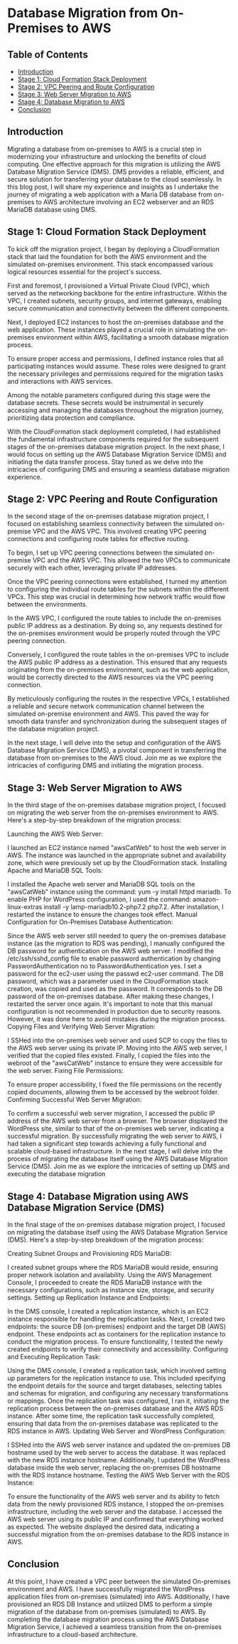 # Database Migration from On-Premises to AWS

## Table of Contents

- [Introduction](#introduction)
- [Stage 1: Cloud Formation Stack Deployment](#stage-1-cloud-formation-stack-deployment)
- [Stage 2: VPC Peering and Route Configuration](#stage-2-vpc-peering-and-route-configuration)
- [Stage 3: Web Server Migration to AWS](#stage-3-web-server-migration-to-aws)
- [Stage 4: Database Migration to AWS](#stage-4-database-migration-to-aws)
- [Conclusion](#conclusion)

## Introduction

Migrating a database from on-premises to AWS is a crucial step in modernizing your infrastructure and unlocking the benefits of cloud computing. One effective approach for this migration is utilizing the AWS Database Migration Service (DMS). DMS provides a reliable, efficient, and secure solution for transferring your database to the cloud seamlessly. In this blog post, I will share my experience and insights as I undertake the journey of migrating a web application with a Maria DB database from on-premises to AWS architecture involving an EC2 webserver and an RDS MariaDB database using DMS.

## Stage 1: Cloud Formation Stack Deployment

To kick off the migration project, I began by deploying a CloudFormation stack that laid the foundation for both the AWS environment and the simulated on-premises environment. This stack encompassed various logical resources essential for the project's success.

First and foremost, I provisioned a Virtual Private Cloud (VPC), which served as the networking backbone for the entire infrastructure. Within the VPC, I created subnets, security groups, and internet gateways, enabling secure communication and connectivity between the different components.

Next, I deployed EC2 instances to host the on-premises database and the web application. These instances played a crucial role in simulating the on-premises environment within AWS, facilitating a smooth database migration process.

To ensure proper access and permissions, I defined instance roles that all participating instances would assume. These roles were designed to grant the necessary privileges and permissions required for the migration tasks and interactions with AWS services.

Among the notable parameters configured during this stage were the database secrets. These secrets would be instrumental in securely accessing and managing the databases throughout the migration journey, prioritizing data protection and compliance.

With the CloudFormation stack deployment completed, I had established the fundamental infrastructure components required for the subsequent stages of the on-premises database migration project. In the next phase, I would focus on setting up the AWS Database Migration Service (DMS) and initiating the data transfer process. Stay tuned as we delve into the intricacies of configuring DMS and ensuring a seamless database migration experience.

## Stage 2: VPC Peering and Route Configuration

In the second stage of the on-premises database migration project, I focused on establishing seamless connectivity between the simulated on-premise VPC and the AWS VPC. This involved creating VPC peering connections and configuring route tables for effective routing.

To begin, I set up VPC peering connections between the simulated on-premise VPC and the AWS VPC. This allowed the two VPCs to communicate securely with each other, leveraging private IP addresses.

Once the VPC peering connections were established, I turned my attention to configuring the individual route tables for the subnets within the different VPCs. This step was crucial in determining how network traffic would flow between the environments.

In the AWS VPC, I configured the route tables to include the on-premises public IP address as a destination. By doing so, any requests destined for the on-premises environment would be properly routed through the VPC peering connection.

Conversely, I configured the route tables in the on-premises VPC to include the AWS public IP address as a destination. This ensured that any requests originating from the on-premises environment, such as the web application, would be correctly directed to the AWS resources via the VPC peering connection.

By meticulously configuring the routes in the respective VPCs, I established a reliable and secure network communication channel between the simulated on-premise environment and AWS. This paved the way for smooth data transfer and synchronization during the subsequent stages of the database migration project.

In the next stage, I will delve into the setup and configuration of the AWS Database Migration Service (DMS), a pivotal component in transferring the database from on-premises to the AWS cloud. Join me as we explore the intricacies of configuring DMS and initiating the migration process.

## Stage 3: Web Server Migration to AWS

In the third stage of the on-premises database migration project, I focused on migrating the web server from the on-premises environment to AWS. Here's a step-by-step breakdown of the migration process:

Launching the AWS Web Server:

I launched an EC2 instance named "awsCatWeb" to host the web server in AWS.
The instance was launched in the appropriate subnet and availability zone, which were previously set up by the CloudFormation stack.
Installing Apache and MariaDB SQL Tools:

I installed the Apache web server and MariaDB SQL tools on the "awsCatWeb" instance using the command: yum -y install httpd mariadb.
To enable PHP for WordPress configuration, I used the command: amazon-linux-extras install -y lamp-mariadb10.2-php7.2 php7.2.
After installation, I restarted the instance to ensure the changes took effect.
Manual Configuration for On-Premises Database Authentication:

Since the AWS web server still needed to query the on-premises database instance (as the migration to RDS was pending), I manually configured the DB password for authentication on the AWS web server.
I modified the /etc/ssh/sshd_config file to enable password authentication by changing PasswordAuthentication no to PasswordAuthentication yes.
I set a password for the ec2-user using the passwd ec2-user command. The DB password, which was a parameter used in the CloudFormation stack creation, was copied and used as the password. It corresponds to the DB password of the on-premises database.
After making these changes, I restarted the server once again. It's important to note that this manual configuration is not recommended in production due to security reasons. However, it was done here to avoid mistakes during the migration process.
Copying Files and Verifying Web Server Migration:

I SSHed into the on-premises web server and used SCP to copy the files to the AWS web server using its private IP.
Moving into the AWS web server, I verified that the copied files existed.
Finally, I copied the files into the webroot of the "awsCatWeb" instance to ensure they were accessible for the web server.
Fixing File Permissions:

To ensure proper accessibility, I fixed the file permissions on the recently copied documents, allowing them to be accessed by the webroot folder.
Confirming Successful Web Server Migration:

To confirm a successful web server migration, I accessed the public IP address of the AWS web server from a browser.
The browser displayed the WordPress site, similar to that of the on-premises web server, indicating a successful migration.
By successfully migrating the web server to AWS, I had taken a significant step towards achieving a fully functional and scalable cloud-based infrastructure. In the next stage, I will delve into the process of migrating the database itself using the AWS Database Migration Service (DMS). Join me as we explore the intricacies of setting up DMS and executing the database migration

## Stage 4: Database Migration using AWS Database Migration Service (DMS)

In the final stage of the on-premises database migration project, I focused on migrating the database itself using the AWS Database Migration Service (DMS). Here's a step-by-step breakdown of the migration process:

Creating Subnet Groups and Provisioning RDS MariaDB:

I created subnet groups where the RDS MariaDB would reside, ensuring proper network isolation and availability.
Using the AWS Management Console, I proceeded to create the RDS MariaDB instance with the necessary configurations, such as instance size, storage, and security settings.
Setting up Replication Instance and Endpoints:

In the DMS console, I created a replication instance, which is an EC2 instance responsible for handling the replication tasks.
Next, I created two endpoints: the source DB (on-premises) endpoint and the target DB (AWS) endpoint. These endpoints act as containers for the replication instance to conduct the migration process.
To ensure functionality, I tested the newly created endpoints to verify their connectivity and accessibility.
Configuring and Executing Replication Task:

Using the DMS console, I created a replication task, which involved setting up parameters for the replication instance to use. This included specifying the endpoint details for the source and target databases, selecting tables and schemas for migration, and configuring any necessary transformations or mappings.
Once the replication task was configured, I ran it, initiating the replication process between the on-premises database and the AWS RDS instance.
After some time, the replication task successfully completed, ensuring that data from the on-premises database was replicated to the RDS instance in AWS.
Updating Web Server and WordPress Configuration:

I SSHed into the AWS web server instance and updated the on-premises DB hostname used by the web server to access the database. It was replaced with the new RDS instance hostname.
Additionally, I updated the WordPress database inside the web server, replacing the on-premises DB hostname with the RDS instance hostname.
Testing the AWS Web Server with the RDS Instance:

To ensure the functionality of the AWS web server and its ability to fetch data from the newly provisioned RDS instance, I stopped the on-premises infrastructure, including the web server and the database.
I accessed the AWS web server using its public IP and confirmed that everything worked as expected. The website displayed the desired data, indicating a successful migration from the on-premises database to the RDS instance in AWS.

## Conclusion

At this point, I have created a VPC peer between the simulated On-premises environment and AWS. I have successfully migrated the WordPress application files from on-premises (simulated) into AWS. Additionally, I have provisioned an RDS DB Instance and utilized DMS to perform a simple migration of the database from on-premises (simulated) to AWS. By completing the database migration process using the AWS Database Migration Service, I achieved a seamless transition from the on-premises infrastructure to a cloud-based architecture.
